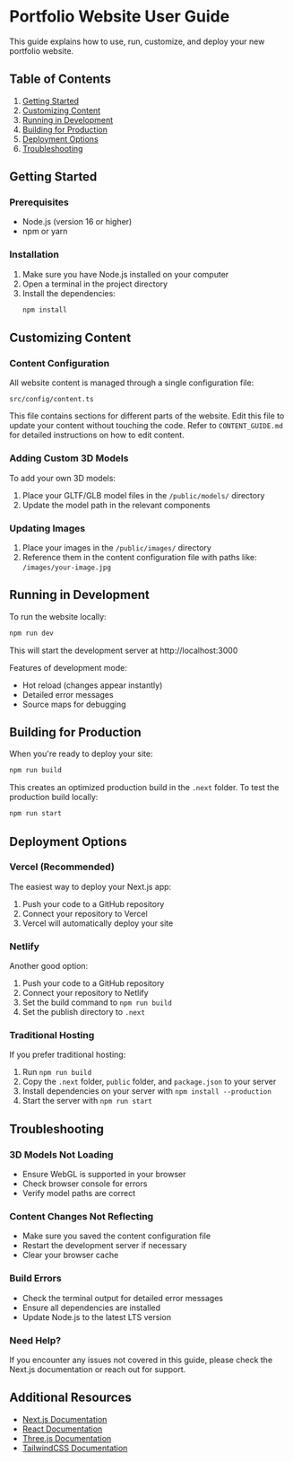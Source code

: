 # Portfolio Website User Guide

This guide explains how to use, run, customize, and deploy your new portfolio website.

## Table of Contents
1. [Getting Started](#getting-started)
2. [Customizing Content](#customizing-content)
3. [Running in Development](#running-in-development)
4. [Building for Production](#building-for-production)
5. [Deployment Options](#deployment-options)
6. [Troubleshooting](#troubleshooting)

## Getting Started

### Prerequisites
- Node.js (version 16 or higher)
- npm or yarn

### Installation
1. Make sure you have Node.js installed on your computer
2. Open a terminal in the project directory
3. Install the dependencies:
   ```bash
   npm install
   ```

## Customizing Content

### Content Configuration
All website content is managed through a single configuration file:
```
src/config/content.ts
```

This file contains sections for different parts of the website. Edit this file to update your content without touching the code. Refer to `CONTENT_GUIDE.md` for detailed instructions on how to edit content.

### Adding Custom 3D Models
To add your own 3D models:

1. Place your GLTF/GLB model files in the `/public/models/` directory
2. Update the model path in the relevant components

### Updating Images
1. Place your images in the `/public/images/` directory
2. Reference them in the content configuration file with paths like: `/images/your-image.jpg`

## Running in Development

To run the website locally:

```bash
npm run dev
```

This will start the development server at http://localhost:3000

Features of development mode:
- Hot reload (changes appear instantly)
- Detailed error messages
- Source maps for debugging

## Building for Production

When you're ready to deploy your site:

```bash
npm run build
```

This creates an optimized production build in the `.next` folder. To test the production build locally:

```bash
npm run start
```

## Deployment Options

### Vercel (Recommended)
The easiest way to deploy your Next.js app:

1. Push your code to a GitHub repository
2. Connect your repository to Vercel
3. Vercel will automatically deploy your site

### Netlify
Another good option:

1. Push your code to a GitHub repository
2. Connect your repository to Netlify
3. Set the build command to `npm run build`
4. Set the publish directory to `.next`

### Traditional Hosting
If you prefer traditional hosting:

1. Run `npm run build`
2. Copy the `.next` folder, `public` folder, and `package.json` to your server
3. Install dependencies on your server with `npm install --production`
4. Start the server with `npm run start`

## Troubleshooting

### 3D Models Not Loading
- Ensure WebGL is supported in your browser
- Check browser console for errors
- Verify model paths are correct

### Content Changes Not Reflecting
- Make sure you saved the content configuration file
- Restart the development server if necessary
- Clear your browser cache

### Build Errors
- Check the terminal output for detailed error messages
- Ensure all dependencies are installed
- Update Node.js to the latest LTS version

### Need Help?
If you encounter any issues not covered in this guide, please check the Next.js documentation or reach out for support.

## Additional Resources

- [Next.js Documentation](https://nextjs.org/docs)
- [React Documentation](https://reactjs.org/docs)
- [Three.js Documentation](https://threejs.org/docs/)
- [TailwindCSS Documentation](https://tailwindcss.com/docs)